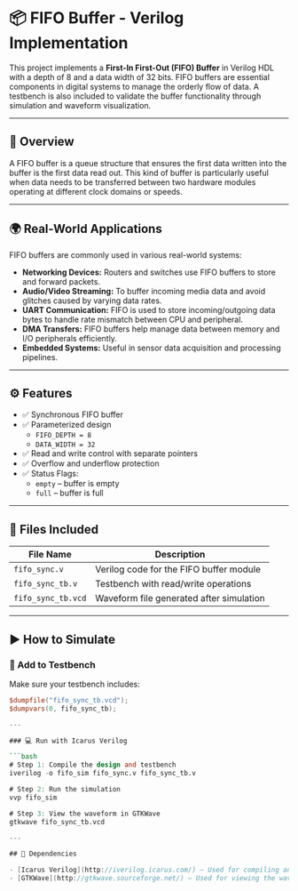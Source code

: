 # 📦 FIFO Buffer - Verilog Implementation

This project implements a **First-In First-Out (FIFO) Buffer** in Verilog HDL with a depth of 8 and a data width of 32 bits. FIFO buffers are essential components in digital systems to manage the orderly flow of data. A testbench is also included to validate the buffer functionality through simulation and waveform visualization.

---

## 🧠 Overview

A FIFO buffer is a queue structure that ensures the first data written into the buffer is the first data read out. This kind of buffer is particularly useful when data needs to be transferred between two hardware modules operating at different clock domains or speeds.

---

## 🌍 Real-World Applications

FIFO buffers are commonly used in various real-world systems:

- **Networking Devices:** Routers and switches use FIFO buffers to store and forward packets.
- **Audio/Video Streaming:** To buffer incoming media data and avoid glitches caused by varying data rates.
- **UART Communication:** FIFO is used to store incoming/outgoing data bytes to handle rate mismatch between CPU and peripheral.
- **DMA Transfers:** FIFO buffers help manage data between memory and I/O peripherals efficiently.
- **Embedded Systems:** Useful in sensor data acquisition and processing pipelines.

---

## ⚙️ Features

- ✅ Synchronous FIFO buffer
- ✅ Parameterized design  
  - `FIFO_DEPTH = 8`  
  - `DATA_WIDTH = 32`
- ✅ Read and write control with separate pointers
- ✅ Overflow and underflow protection
- ✅ Status Flags:
  - `empty` – buffer is empty
  - `full` – buffer is full

---

## 🧪 Files Included

| File Name         | Description                                |
|-------------------|--------------------------------------------|
| `fifo_sync.v`     | Verilog code for the FIFO buffer module    |
| `fifo_sync_tb.v`  | Testbench with read/write operations       |
| `fifo_sync_tb.vcd`| Waveform file generated after simulation   |

---

## ▶️ How to Simulate

### 📌 Add to Testbench

Make sure your testbench includes:

```verilog
$dumpfile("fifo_sync_tb.vcd");
$dumpvars(0, fifo_sync_tb);

---

### 💻 Run with Icarus Verilog

```bash
# Step 1: Compile the design and testbench
iverilog -o fifo_sim fifo_sync.v fifo_sync_tb.v

# Step 2: Run the simulation
vvp fifo_sim

# Step 3: View the waveform in GTKWave
gtkwave fifo_sync_tb.vcd

---

## 🧰 Dependencies

- [Icarus Verilog](http://iverilog.icarus.com/) – Used for compiling and running the Verilog simulation.
- [GTKWave](http://gtkwave.sourceforge.net/) – Used for viewing the waveform (`.vcd`) files generated during simulation.
